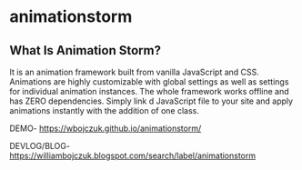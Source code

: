 # animationstorm

<h2>What Is Animation Storm?</h2>

It is an animation framework built from vanilla JavaScript and CSS. Animations are highly customizable with global settings as well as settings for individual animation instances. The whole framework works offline and has ZERO dependencies. Simply link d JavaScript file to your site and apply animations instantly with the addition of one class.<br> 

DEMO- https://wbojczuk.github.io/animationstorm/

DEVLOG/BLOG- https://williambojczuk.blogspot.com/search/label/animationstorm <br>
